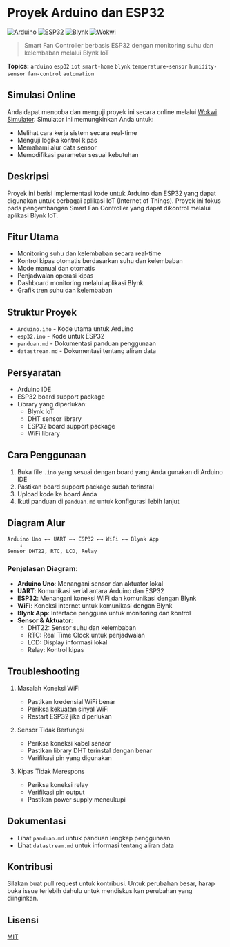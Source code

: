 # Proyek Arduino dan ESP32

[![Arduino](https://img.shields.io/badge/Arduino-00979D?style=for-the-badge&logo=Arduino&logoColor=white)](https://www.arduino.cc/)
[![ESP32](https://img.shields.io/badge/ESP32-000000?style=for-the-badge&logo=espressif&logoColor=white)](https://www.espressif.com/)
[![Blynk](https://img.shields.io/badge/Blynk-00979D?style=for-the-badge&logo=blynk&logoColor=white)](https://blynk.io/)
[![Wokwi](https://img.shields.io/badge/Wokwi-2E1A47?style=for-the-badge&logo=wokwi&logoColor=white)](https://wokwi.com/projects/433123236791603201)

> Smart Fan Controller berbasis ESP32 dengan monitoring suhu dan kelembaban melalui Blynk IoT

**Topics:** `arduino` `esp32` `iot` `smart-home` `blynk` `temperature-sensor` `humidity-sensor` `fan-control` `automation`

## Simulasi Online
Anda dapat mencoba dan menguji proyek ini secara online melalui [Wokwi Simulator](https://wokwi.com/projects/433123236791603201). Simulator ini memungkinkan Anda untuk:
- Melihat cara kerja sistem secara real-time
- Menguji logika kontrol kipas
- Memahami alur data sensor
- Memodifikasi parameter sesuai kebutuhan

## Deskripsi
Proyek ini berisi implementasi kode untuk Arduino dan ESP32 yang dapat digunakan untuk berbagai aplikasi IoT (Internet of Things). Proyek ini fokus pada pengembangan Smart Fan Controller yang dapat dikontrol melalui aplikasi Blynk IoT.

## Fitur Utama
- Monitoring suhu dan kelembaban secara real-time
- Kontrol kipas otomatis berdasarkan suhu dan kelembaban
- Mode manual dan otomatis
- Penjadwalan operasi kipas
- Dashboard monitoring melalui aplikasi Blynk
- Grafik tren suhu dan kelembaban

## Struktur Proyek
- `Arduino.ino` - Kode utama untuk Arduino
- `esp32.ino` - Kode untuk ESP32
- `panduan.md` - Dokumentasi panduan penggunaan
- `datastream.md` - Dokumentasi tentang aliran data

## Persyaratan
- Arduino IDE
- ESP32 board support package
- Library yang diperlukan:
  - Blynk IoT
  - DHT sensor library
  - ESP32 board support package
  - WiFi library

## Cara Penggunaan
1. Buka file `.ino` yang sesuai dengan board yang Anda gunakan di Arduino IDE
2. Pastikan board support package sudah terinstal
3. Upload kode ke board Anda
4. Ikuti panduan di `panduan.md` untuk konfigurasi lebih lanjut

## Diagram Alur
```
Arduino Uno ←→ UART ←→ ESP32 ←→ WiFi ←→ Blynk App
    ↓
Sensor DHT22, RTC, LCD, Relay
```

### Penjelasan Diagram:
- **Arduino Uno**: Menangani sensor dan aktuator lokal
- **UART**: Komunikasi serial antara Arduino dan ESP32
- **ESP32**: Menangani koneksi WiFi dan komunikasi dengan Blynk
- **WiFi**: Koneksi internet untuk komunikasi dengan Blynk
- **Blynk App**: Interface pengguna untuk monitoring dan kontrol
- **Sensor & Aktuator**:
  - DHT22: Sensor suhu dan kelembaban
  - RTC: Real Time Clock untuk penjadwalan
  - LCD: Display informasi lokal
  - Relay: Kontrol kipas

## Troubleshooting
1. Masalah Koneksi WiFi
   - Pastikan kredensial WiFi benar
   - Periksa kekuatan sinyal WiFi
   - Restart ESP32 jika diperlukan

2. Sensor Tidak Berfungsi
   - Periksa koneksi kabel sensor
   - Pastikan library DHT terinstal dengan benar
   - Verifikasi pin yang digunakan

3. Kipas Tidak Merespons
   - Periksa koneksi relay
   - Verifikasi pin output
   - Pastikan power supply mencukupi

## Dokumentasi
- Lihat `panduan.md` untuk panduan lengkap penggunaan
- Lihat `datastream.md` untuk informasi tentang aliran data

## Kontribusi
Silakan buat pull request untuk kontribusi. Untuk perubahan besar, harap buka issue terlebih dahulu untuk mendiskusikan perubahan yang diinginkan.

## Lisensi
[MIT](https://choosealicense.com/licenses/mit/) 